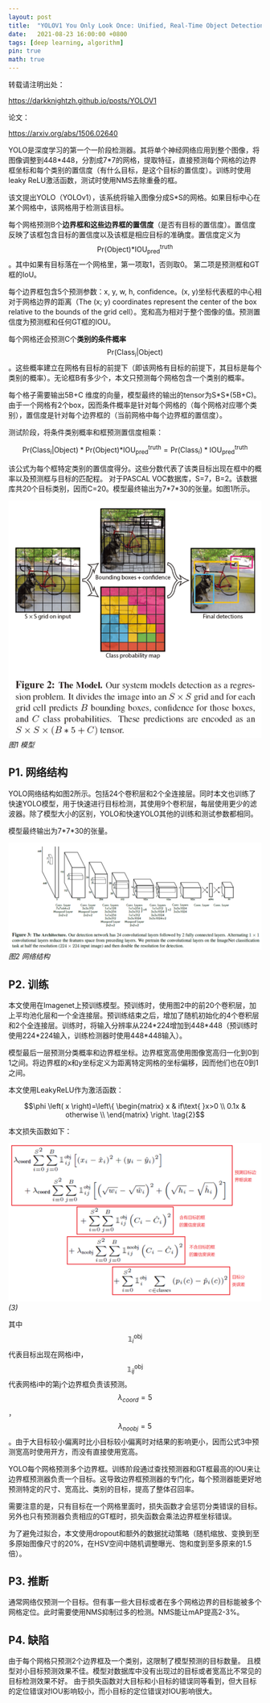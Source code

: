 ```yaml
---
layout: post
title:  "YOLOV1 You Only Look Once: Unified, Real-Time Object Detection"
date:   2021-08-23 16:00:00 +0800
tags: [deep learning, algorithm]
pin: true
math: true
---
```


<style> h1 { border-bottom: none } </style>

转载请注明出处：

<https://darkknightzh.github.io/posts/YOLOV1>

论文：

<https://arxiv.org/abs/1506.02640>

YOLO是深度学习的第一个一阶段检测器。其将单个神经网络应用到整个图像，将图像调整到448\*448，分割成7\*7的网格，提取特征，直接预测每个网格的边界框坐标和每个类别的置信度（有什么目标，是这个目标的置信度）。训练时使用leaky ReLU激活函数，测试时使用NMS去除重叠的框。

该文提出YOLO（YOLOv1），该系统将输入图像分成S\*S的网格。如果目标中心在某个网格中，该网格用于检测该目标。

每个网格预测B个**边界框和这些边界框的置信度**（是否有目标的置信度）。置信度反映了该框包含目标的置信度以及该框是相应目标的准确度。置信度定义为
$$\text{Pr}\left( \text{Object} \right)\text{*IOU}_{\text{pred}}^{\text{truth}}$$
。其中如果有目标落在一个网格里，第一项取1，否则取0。 第二项是预测框和GT框的IoU。

每个边界框包含5个预测参数：x, y, w, h, confidence。(x, y)坐标代表框的中心相对于网格边界的距离（The (x; y) coordinates represent the center of the box relative to the bounds of the grid cell）。宽和高为相对于整个图像的值。预测置信度为预测框和任何GT框的IOU。

每个网格还会预测C个**类别的条件概率**
$$\text{Pr}\left( \text{Clas}{ {\text{s}}_{i}}\left| \text{Object} \right. \right)$$
。这些概率建立在网格有目标的前提下（即该网格有目标的前提下，其目标是每个类别的概率）。无论框B有多少个，本文只预测每个网格包含一个类别的概率。

每个格子需要输出5B+C 维度的向量，模型最终的输出的tensor为S\*S\*(5B+C)。由于一个网格有2个box，因而条件概率是针对每个网格的（每个网格对应哪个类别），置信度是针对每个边界框的（当前网格中每个边界框的置信度）。

测试阶段，将条件类别概率和框预测置信度相乘：

$$\text{Pr}\left( \text{Clas}{ {\text{s}}_{i}}\left| \text{Object} \right. \right)*\text{Pr}\left( \text{Object} \right)\text{*IOU}_{\text{pred}}^{\text{truth}}=\text{Pr}\left( \text{Clas}{ {\text{s}}_{i}} \right)*\text{IOU}_{\text{pred}}^{\text{truth}} \tag{1}$$

该公式为每个框特定类别的置信度得分。这些分数代表了该类目标出现在框中的概率以及预测框与目标的匹配程。
对于PASCAL VOC数据库，S=7，B=2。该数据库共20个目标类别，因而C=20。模型最终输出为7\*7\*30的张量。如图1所示。

![1](/assets/post/2021-08-25-YOLOV1/1model.png)
_图1 模型_

## P1. 网络结构

YOLO网络结构如图2所示。包括24个卷积层和2个全连接层。同时本文也训练了快速YOLO模型，用于快速进行目标检测，其使用9个卷积层，每层使用更少的滤波器。除了模型大小的区别，YOLO和快速YOLO其他的训练和测试参数都相同。

模型最终输出为7\*7\*30的张量。
 
![2](/assets/post/2021-08-25-YOLOV1/2architecture.png)
_图2 网络结构_

## P2. 训练

本文使用在Imagenet上预训练模型。预训练时，使用图2中的前20个卷积层，加上平均池化层和一个全连接层。预训练结束之后，增加了随机初始化的4个卷积层和2个全连接层。训练时，将输入分辨率从224\*224增加到448\*448（预训练时使用224\*224输入，训练检测器时使用448\*448输入）。

模型最后一层预测分类概率和边界框坐标。边界框宽高使用图像宽高归一化到0到1之间。将边界框的x和y坐标定义为距离特定网格的坐标偏移，因而他们也在0到1之间。

本文使用LeakyReLU作为激活函数：

$$\phi \left( x \right)=\left\{ \begin{matrix}
   x & if\text{ }x>0  \\
   0.1x & otherwise  \\
\end{matrix} \right. \tag{2}$$

本文损失函数如下：

![3](/assets/post/2021-08-25-YOLOV1/3loss.png)
_(3)_

其中
$$\mathbb{1}_{i}^{\text{obj}}$$
代表目标出现在网格i中，
$$\mathbb{1}_{ij}^{\text{obj}}$$
代表网格i中的第j个边界框负责该预测。
$${ {\lambda }_{coord}}=5$$
，
$${ {\lambda }_{noobj}}=5$$
。由于大目标较小偏离时比小目标较小偏离时对结果的影响更小，因而公式3中预测宽高时使用开方，而没有直接使用宽高。

YOLO每个网格预测多个边界框。训练阶段通过查找预测器和GT框最高的IOU来让边界框预测器负责一个目标。这导致边界框预测器的专门化，每个预测器能更好地预测特定的尺寸、宽高比、类别的目标，提高了整体召回率。

需要注意的是，只有目标在一个网格里面时，损失函数才会惩罚分类错误的目标。另外也只有预测器负责相应的GT框时，损失函数会乘法边界框坐标错误。

为了避免过拟合，本文使用dropout和额外的数据扰动策略（随机缩放、变换到至多原始图像尺寸的20%，在HSV空间中随机调整曝光、饱和度到至多原来的1.5倍）。

## P3. 推断

通常网络仅预测一个目标。但有事一些大目标或者在多个网格边界的目标能被多个网格定位。此时需要使用NMS抑制过多的检测。NMS能让mAP提高2-3%。

## P4. 缺陷

由于每个网格只预测2个边界框及一个类别，这限制了模型预测的目标数量。 且模型对小目标预测效果不佳。模型对数据库中没有出现过的目标或者宽高比不常见的目标检测效果不好。
由于损失函数对大目标和小目标的错误同等看到，但大目标的定位错误对IOU影响较小，而小目标的定位错误对IOU影响很大。

